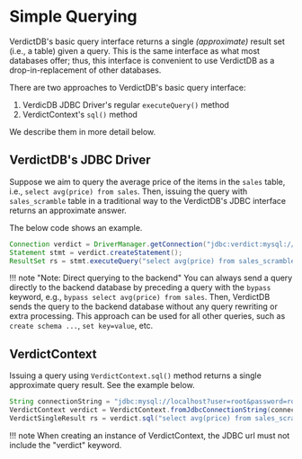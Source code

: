 # Simple Querying

VerdictDB's basic query interface returns a single *(approximate)* result set (i.e., a table) given a query. This is the same interface as what most databases offer; thus, this interface is convenient to use VerdictDB as a drop-in-replacement of other databases.

There are two approaches to VerdictDB's basic query interface:

1. VerdicDB JDBC Driver's regular `executeQuery()` method
2. VerdictContext's `sql()` method

We describe them in more detail below.


## VerdictDB's JDBC Driver

Suppose we aim to query the average price of the items in the `sales` table, i.e., `select avg(price) from sales`. Then, issuing the query with `sales_scramble` table in a traditional way to the VerdictDB's JDBC interface returns an approximate answer.

The below code shows an example.

```java
Connection verdict = DriverManager.getConnection("jdbc:verdict:mysql://localhost", "root", "rootpassword");
Statement stmt = verdict.createStatement();
ResultSet rs = stmt.executeQuery("select avg(price) from sales_scramble");
```

!!! note "Note: Direct querying to the backend"
    You can always send a query directly to the backend database by preceding a query with the `bypass` keyword, e.g., `bypass select avg(price) from sales`. Then, VerdictDB sends the query to the backend database without any query rewriting or extra processing. This approach can be used for all other queries, such as `create schema ...`, `set key=value`, etc.


## VerdictContext

Issuing a query using `VerdictContext.sql()` method returns a single approximate query result. See the example below.

```java
String connectionString = "jdbc:mysql://localhost?user=root&password=rootpassword";
VerdictContext verdict = VerdictContext.fromJdbcConnectionString(connectionString);
VerdictSingleResult rs = verdict.sql("select avg(price) from sales_scramble");
```

!!! note
    When creating an instance of VerdictContext, the JDBC url must not include the "verdict" keyword.
